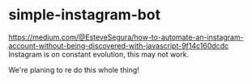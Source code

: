 # simple-instagram-bot
https://medium.com/@EsteveSegura/how-to-automate-an-instagram-account-without-being-discovered-with-javascript-9f14c160dcdc
Instagram is on constant evolution, this may not work.


We're planing to re do this whole thing!
